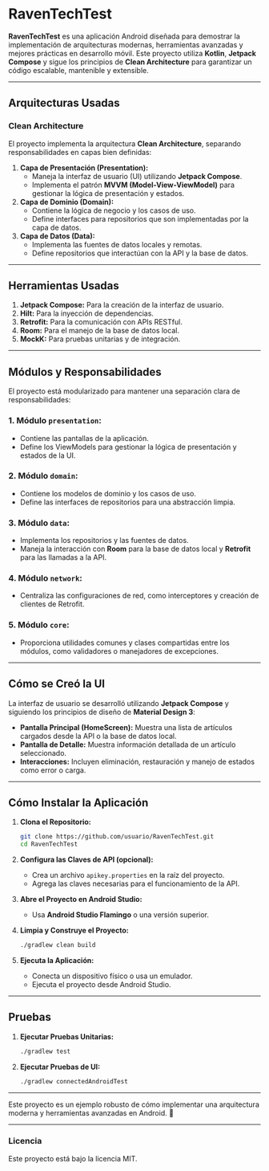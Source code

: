
# RavenTechTest

**RavenTechTest** es una aplicación Android diseñada para demostrar la implementación de arquitecturas modernas, herramientas avanzadas y mejores prácticas en desarrollo móvil. Este proyecto utiliza **Kotlin**, **Jetpack Compose** y sigue los principios de **Clean Architecture** para garantizar un código escalable, mantenible y extensible.

---

## **Arquitecturas Usadas**
### **Clean Architecture**
El proyecto implementa la arquitectura **Clean Architecture**, separando responsabilidades en capas bien definidas:
1. **Capa de Presentación (Presentation):**
   - Maneja la interfaz de usuario (UI) utilizando **Jetpack Compose**.
   - Implementa el patrón **MVVM (Model-View-ViewModel)** para gestionar la lógica de presentación y estados.
2. **Capa de Dominio (Domain):**
   - Contiene la lógica de negocio y los casos de uso.
   - Define interfaces para repositorios que son implementadas por la capa de datos.
3. **Capa de Datos (Data):**
   - Implementa las fuentes de datos locales y remotas.
   - Define repositorios que interactúan con la API y la base de datos.

---

## **Herramientas Usadas**
1. **Jetpack Compose:** Para la creación de la interfaz de usuario.
2. **Hilt:** Para la inyección de dependencias.
3. **Retrofit:** Para la comunicación con APIs RESTful.
4. **Room:** Para el manejo de la base de datos local.
5. **MockK:** Para pruebas unitarias y de integración.

---

## **Módulos y Responsabilidades**
El proyecto está modularizado para mantener una separación clara de responsabilidades:

### **1. Módulo `presentation`:**
   - Contiene las pantallas de la aplicación.
   - Define los ViewModels para gestionar la lógica de presentación y estados de la UI.

### **2. Módulo `domain`:**
   - Contiene los modelos de dominio y los casos de uso.
   - Define las interfaces de repositorios para una abstracción limpia.

### **3. Módulo `data`:**
   - Implementa los repositorios y las fuentes de datos.
   - Maneja la interacción con **Room** para la base de datos local y **Retrofit** para las llamadas a la API.

### **4. Módulo `network`:**
   - Centraliza las configuraciones de red, como interceptores y creación de clientes de Retrofit.

### **5. Módulo `core`:**
   - Proporciona utilidades comunes y clases compartidas entre los módulos, como validadores o manejadores de excepciones.

---

## **Cómo se Creó la UI**
La interfaz de usuario se desarrolló utilizando **Jetpack Compose** y siguiendo los principios de diseño de **Material Design 3**:
- **Pantalla Principal (HomeScreen):** Muestra una lista de artículos cargados desde la API o la base de datos local.
- **Pantalla de Detalle:** Muestra información detallada de un artículo seleccionado.
- **Interacciones:** Incluyen eliminación, restauración y manejo de estados como error o carga.

---

## **Cómo Instalar la Aplicación**
1. **Clona el Repositorio:**
   ```bash
   git clone https://github.com/usuario/RavenTechTest.git
   cd RavenTechTest
   ```

2. **Configura las Claves de API (opcional):**
   - Crea un archivo `apikey.properties` en la raíz del proyecto.
   - Agrega las claves necesarias para el funcionamiento de la API.

3. **Abre el Proyecto en Android Studio:**
   - Usa **Android Studio Flamingo** o una versión superior.

4. **Limpia y Construye el Proyecto:**
   ```bash
   ./gradlew clean build
   ```

5. **Ejecuta la Aplicación:**
   - Conecta un dispositivo físico o usa un emulador.
   - Ejecuta el proyecto desde Android Studio.

---

## **Pruebas**
1. **Ejecutar Pruebas Unitarias:**
   ```bash
   ./gradlew test
   ```

2. **Ejecutar Pruebas de UI:**
   ```bash
   ./gradlew connectedAndroidTest
   ```

---

Este proyecto es un ejemplo robusto de cómo implementar una arquitectura moderna y herramientas avanzadas en Android. 🚀

--- 

### **Licencia**
Este proyecto está bajo la licencia MIT.
